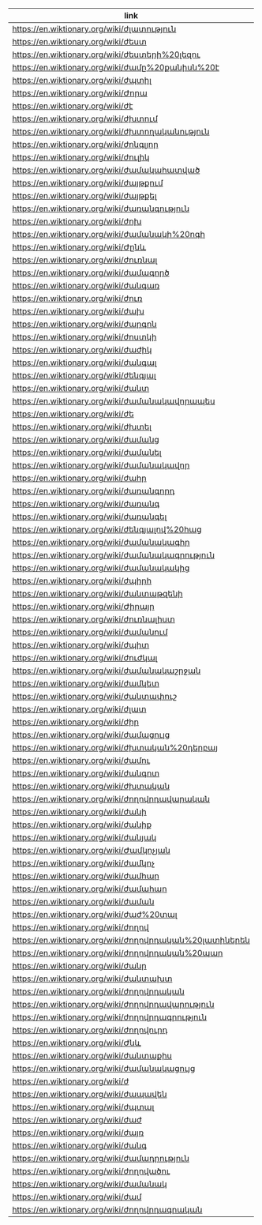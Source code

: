 |link|
|----|
|https://en.wiktionary.org/wiki/ժլատություն|
|https://en.wiktionary.org/wiki/ժեստ|
|https://en.wiktionary.org/wiki/ժեստերի%20լեզու|
|https://en.wiktionary.org/wiki/ժամը%20քանիսն%20է|
|https://en.wiktionary.org/wiki/ժպտիլ|
|https://en.wiktionary.org/wiki/Ժորա|
|https://en.wiktionary.org/wiki/ժէ|
|https://en.wiktionary.org/wiki/ժխտում|
|https://en.wiktionary.org/wiki/ժխտողականություն|
|https://en.wiktionary.org/wiki/ժոնգլյոր|
|https://en.wiktionary.org/wiki/ժուլիկ|
|https://en.wiktionary.org/wiki/ժամակահատված|
|https://en.wiktionary.org/wiki/ժայթքում|
|https://en.wiktionary.org/wiki/ժայթքել|
|https://en.wiktionary.org/wiki/ժառանգություն|
|https://en.wiktionary.org/wiki/ժոխ|
|https://en.wiktionary.org/wiki/ժամանակի%20ոգի|
|https://en.wiktionary.org/wiki/Ժընև|
|https://en.wiktionary.org/wiki/ժուռնալ|
|https://en.wiktionary.org/wiki/ժամագործ|
|https://en.wiktionary.org/wiki/ժանգառ|
|https://en.wiktionary.org/wiki/ժուռ|
|https://en.wiktionary.org/wiki/ժախ|
|https://en.wiktionary.org/wiki/ժարգոն|
|https://en.wiktionary.org/wiki/ժոստկի|
|https://en.wiktionary.org/wiki/ժաժիկ|
|https://en.wiktionary.org/wiki/ժանգալ|
|https://en.wiktionary.org/wiki/ժենգյալ|
|https://en.wiktionary.org/wiki/ժանտ|
|https://en.wiktionary.org/wiki/ժամանակավորապես|
|https://en.wiktionary.org/wiki/ժե|
|https://en.wiktionary.org/wiki/ժխտել|
|https://en.wiktionary.org/wiki/ժամանց|
|https://en.wiktionary.org/wiki/ժամանել|
|https://en.wiktionary.org/wiki/ժամանակավոր|
|https://en.wiktionary.org/wiki/ժահր|
|https://en.wiktionary.org/wiki/ժառանգորդ|
|https://en.wiktionary.org/wiki/ժառանգ|
|https://en.wiktionary.org/wiki/ժառանգել|
|https://en.wiktionary.org/wiki/ժենգյալով%20հաց|
|https://en.wiktionary.org/wiki/ժամանակագիր|
|https://en.wiktionary.org/wiki/ժամանակագրություն|
|https://en.wiktionary.org/wiki/ժամանակակից|
|https://en.wiktionary.org/wiki/ժպիրհ|
|https://en.wiktionary.org/wiki/ժանտաթզենի|
|https://en.wiktionary.org/wiki/Ժիրայր|
|https://en.wiktionary.org/wiki/ժուռնալիստ|
|https://en.wiktionary.org/wiki/ժամանում|
|https://en.wiktionary.org/wiki/ժպիտ|
|https://en.wiktionary.org/wiki/ժուժկալ|
|https://en.wiktionary.org/wiki/ժամանակաշրջան|
|https://en.wiktionary.org/wiki/ժամկետ|
|https://en.wiktionary.org/wiki/ժանտափուշ|
|https://en.wiktionary.org/wiki/ժլատ|
|https://en.wiktionary.org/wiki/ժիր|
|https://en.wiktionary.org/wiki/ժամացույց|
|https://en.wiktionary.org/wiki/ժխտական%20դերբայ|
|https://en.wiktionary.org/wiki/ժամու|
|https://en.wiktionary.org/wiki/ժանգոտ|
|https://en.wiktionary.org/wiki/ժխտական|
|https://en.wiktionary.org/wiki/ժողովրդավարական|
|https://en.wiktionary.org/wiki/ժանի|
|https://en.wiktionary.org/wiki/ժանիք|
|https://en.wiktionary.org/wiki/ժանյակ|
|https://en.wiktionary.org/wiki/Ժամկոչյան|
|https://en.wiktionary.org/wiki/ժամկոչ|
|https://en.wiktionary.org/wiki/ժամհար|
|https://en.wiktionary.org/wiki/ժամահար|
|https://en.wiktionary.org/wiki/ժաման|
|https://en.wiktionary.org/wiki/ժաժ%20տալ|
|https://en.wiktionary.org/wiki/ժողով|
|https://en.wiktionary.org/wiki/ժողովրդական%20լատիներեն|
|https://en.wiktionary.org/wiki/ժողովրդական%20պար|
|https://en.wiktionary.org/wiki/ժանր|
|https://en.wiktionary.org/wiki/ժանտախտ|
|https://en.wiktionary.org/wiki/ժողովրդական|
|https://en.wiktionary.org/wiki/ժողովրդավարություն|
|https://en.wiktionary.org/wiki/ժողովրդագրություն|
|https://en.wiktionary.org/wiki/ժողովուրդ|
|https://en.wiktionary.org/wiki/Ժնև|
|https://en.wiktionary.org/wiki/ժանտաքիս|
|https://en.wiktionary.org/wiki/ժամանակացույց|
|https://en.wiktionary.org/wiki/ժ|
|https://en.wiktionary.org/wiki/ժապավեն|
|https://en.wiktionary.org/wiki/ժպտալ|
|https://en.wiktionary.org/wiki/ժաժ|
|https://en.wiktionary.org/wiki/ժայռ|
|https://en.wiktionary.org/wiki/ժանգ|
|https://en.wiktionary.org/wiki/ժամադրություն|
|https://en.wiktionary.org/wiki/ժողովածու|
|https://en.wiktionary.org/wiki/ժամանակ|
|https://en.wiktionary.org/wiki/ժամ|
|https://en.wiktionary.org/wiki/ժողովրդագրական|
